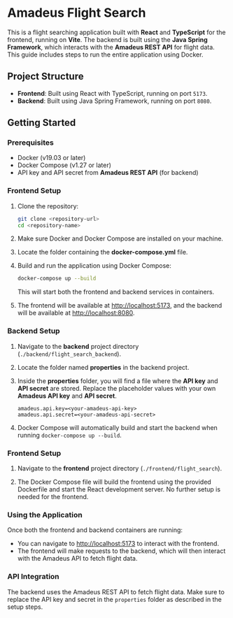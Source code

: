 # Amadeus Flight Search

This is a flight searching application built with **React** and **TypeScript** for the frontend, running on **Vite**. The backend is built using the **Java Spring Framework**, which interacts with the **Amadeus REST API** for flight data. This guide includes steps to run the entire application using Docker.

## Project Structure

- **Frontend**: Built using React with TypeScript, running on port `5173`.
- **Backend**: Built using Java Spring Framework, running on port `8080`.

## Getting Started

### Prerequisites

- Docker (v19.03 or later)
- Docker Compose (v1.27 or later)
- API key and API secret from **Amadeus REST API** (for backend)

### Frontend Setup

1. Clone the repository:
    ```bash
    git clone <repository-url>
    cd <repository-name>
    ```

2. Make sure Docker and Docker Compose are installed on your machine.

3. Locate the folder containing the **docker-compose.yml** file.

4. Build and run the application using Docker Compose:
    ```bash
    docker-compose up --build
    ```

   This will start both the frontend and backend services in containers.

5. The frontend will be available at [http://localhost:5173](http://localhost:5173), and the backend will be available at [http://localhost:8080](http://localhost:8080).

### Backend Setup

1. Navigate to the **backend** project directory (`./backend/flight_search_backend`).

2. Locate the folder named **properties** in the backend project.

3. Inside the **properties** folder, you will find a file where the **API key** and **API secret** are stored. Replace the placeholder values with your own **Amadeus API key** and **API secret**.

    ```properties
    amadeus.api.key=<your-amadeus-api-key>
    amadeus.api.secret=<your-amadeus-api-secret>
    ```

4. Docker Compose will automatically build and start the backend when running `docker-compose up --build`.

### Frontend Setup

1. Navigate to the **frontend** project directory (`./frontend/flight_search`).

2. The Docker Compose file will build the frontend using the provided Dockerfile and start the React development server. No further setup is needed for the frontend.

### Using the Application

Once both the frontend and backend containers are running:

- You can navigate to [http://localhost:5173](http://localhost:5173) to interact with the frontend.
- The frontend will make requests to the backend, which will then interact with the Amadeus API to fetch flight data.

### API Integration

The backend uses the Amadeus REST API to fetch flight data. Make sure to replace the API key and secret in the `properties` folder as described in the setup steps.

